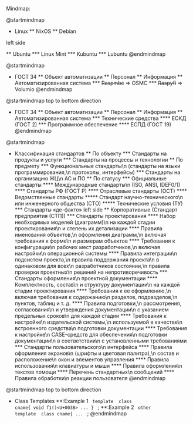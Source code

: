 Mindmap:

@startmindmap
<style>
mindmapDiagram {
    node {
        BackgroundColor lightYellow
    }
    :depth(0) {
      BackGroundColor lightBlue
    }
}
</style>

* Linux
  ** NixOS
  ** Debian

left side

** Ubuntu
*** Linux Mint
*** Kubuntu
*** Lubuntu
@endmindmap


@startmindmap
* ГОСТ 34
  ** Объект автоматизации
  ** Персонал
  ** Информация
  ** Автоматизированная система
  *** <s>Raspmbc</s> => OSMC
  *** <s>Raspyfi</s> => Volumio
@endmindmap

@startmindmap
top to bottom direction
* ГОСТ 34
  ** Объект автоматизации
  ** Персонал
  ** Информация
  ** Автоматизированная система
  *** Технические средства
  **** ЕСКД (ГОСТ 2)
  *** Программное обеспечение
  **** ЕСПД (ГОСТ 19)
@endmindmap

@startmindmap
<style>
mindmapDiagram {
    node {
        BackgroundColor lightYellow
    }
    :depth(0) {
      BackGroundColor lightBlue
    }
}
</style>
* Классификация стандартов
  ** По объекту
   *** Стандарты на продукты и услуги
   *** Стандарты на процессы и технологии
  ** По предмету
   *** Функциональные стандарты\n (стандарты на языки программирования,\n протоколы, интерфейсы)
   *** Стандарты на организацию ЖЦ\n АС и ПО
  ** По статусу
   *** Официальные стандарты
    **** Международные стандарты\n (ISO, ANSI, IDEF0/1)
    **** Стандарты РФ (ГОСТ Р)
    **** Отраслевые стандарты (ОСТ)
    **** Ведомственные стандарты
     ***** Стандарт научно-технического\n или инженерного общества (СТО)
     ***** Технические условия (ТУ)
   *** Стандарты «де-факто»
left side
  ** Корпоративные (Стандарт предприятия (СТП))
   *** Стандарты проектирования
    **** Набор необходимых моделей (диаграмм)\n на каждой стадии проектирования\n и степень их детализации
    **** Правила именования объектов,\n оформления диаграмм,\n включая требования к форме\n и размерам объектов
    **** Требования к конфигурации\n рабочих мест разработчиков,\n включая настройки\n операционной системы
    **** Правила интеграции\n подсистем проекта,\n правила поддержания проекта\n в одинаковом для всех\n разработчиков состоянии,\n правила проверки проектных\n решений на непротиворечивость
  *** Стандарты оформления\n проектной документации
    **** Комплектность, состав\n и структуру документации\n на каждой стадии проектирования
    **** Требования к ее оформлению,\n включая требования к содержанию\n разделов, подразделов,\n пунктов, таблиц и т. д.
    **** Правила подготовки,\n рассмотрения, согласования\n и утверждения документации\n с указанием предельных сроков\n для каждой стадии
    **** Требования к настройке\n издательской системы,\n используемой в качестве\n встроенного средства\n подготовки документации
    **** Требования к настройке\n CASE-средств для обеспечения\n подготовки документации\n в соответствии\n с установленными требованиями
  *** Стандарты пользовательского\n интерфейса
    **** Правила оформления экранов\n (шрифты и цветовая палитра),\n состав и расположение\n окон и элементов управления
    **** Правила использования\n клавиатуры и мыши
    **** Правила оформления\n текстов помощи
    **** Перечень стандартных\n сообщений
    **** Правила обработки\n реакции пользователя
@endmindmap

@startmindmap
top to bottom direction
* Class Templates
  **:Example 1
  <code>
  template <typename T>
  class cname{
  void f1()<U+003B>
  ...
  }
  </code>
  ;
  **:Example 2
  <code>
  other template <typename T>
  class cname{
  ...
  </code>
  ;
  @endmindmap

